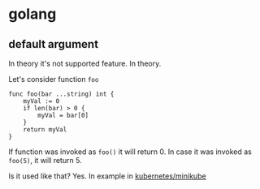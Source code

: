 # golang

## default argument
In theory it's not supported feature. In theory.

Let's consider function `foo`
```
func foo(bar ...string) int {
    myVal := 0
    if len(bar) > 0 {
        myVal = bar[0]
    }
    return myVal
}
```

If function was invoked as `foo()` it will return 0. In case it was invoked as `foo(5)`, it will return 5.

Is it used like that? Yes. In example in [kubernetes/minikube](https://github.com/kubernetes/minikube/blob/master/pkg/minikube/machine/client.go#L60)